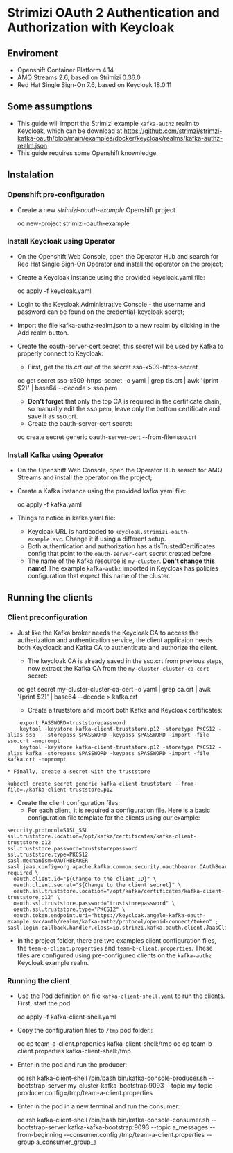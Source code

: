 # Strimizi OAuth 2 Authentication and Authorization with Keycloak

## Enviroment 

* Openshift Container Platform 4.14
* AMQ Streams 2.6, based on Strimizi 0.36.0
* Red Hat Single Sign-On 7.6, based on Keycloak 18.0.11

## Some assumptions

* This guide will import the Strimizi example `kafka-authz` realm to Keycloak, which can be download at https://github.com/strimzi/strimzi-kafka-oauth/blob/main/examples/docker/keycloak/realms/kafka-authz-realm.json
* This guide requires some Openshift knownledge. 

## Instalation

### Openshift pre-configuration

* Create a new *strimizi-oauth-example* Openshift project

    oc new-project strimizi-oauth-example

### Install Keycloak using Operator

* On the Openshift Web Console, open the Operator Hub and search for Red Hat Single Sign-On Operator and install the operator on the project;
* Create a Keycloak instance using the provided keycloak.yaml file:

    oc apply -f keycloak.yaml
* Login to the Keycloak Administrative Console - the username and password can be found on the credential-keycloak secret;
* Import the file kafka-authz-realm.json to a new realm by clicking in the Add realm button.
* Create the oauth-server-cert secret, this secret will be used by Kafka to properly connect to Keycloak:
    * First, get the tls.crt out of the secret sso-x509-https-secret

    oc get secret sso-x509-https-secret -o yaml | grep tls.crt | awk '{print $2}' | base64 --decode > sso.pem

    * **Don't forget** that only the top CA is required in the certificate chain, so manually edit the sso.pem, leave only the bottom certificate and save it as sso.crt.
    * Create the oauth-server-cert secret:

    oc create secret generic oauth-server-cert --from-file=sso.crt

### Install Kafka using Operator

* On the Openshift Web Console, open the Operator Hub search for AMQ Streams and install the operator on the project;
* Create a Kafka instance using the provided kafka.yaml file:

    oc apply -f kafka.yaml
* Things to notice in kafka.yaml file:
    - Keycloak URL is hardcoded to `keycloak.strimizi-oauth-example.svc`. Change it if using a different setup.
    - Both authentication and authorization has a tlsTrustedCertificates config that point to the `oauth-server-cert` secret created before.
    - The name of the Kafka resource is `my-cluster`. **Don't change this name!** The example `kafka-authz` imported in Keycloak has policies configuration that expect this name of the cluster. 

## Running the clients

### Client preconfiguration

* Just like the Kafka broker needs the Keycloak CA to access the autherization and authentication service, the client applicaion needs both Keycloack and Kafka CA to authenticate and authorize the client. 
    * The keycloak CA is already saved in the sso.crt from previous steps, now extract the Kafka CA from the `my-cluster-cluster-ca-cert` secret:

    oc get secret my-cluster-cluster-ca-cert -o yaml | grep ca.crt | awk '{print $2}' | base64 --decode > kafka.crt
    * Create a truststore and import both Kafka and Keycloak certificates: 

```
    export PASSWORD=truststorepassword
    keytool -keystore kafka-client-truststore.p12 -storetype PKCS12 -alias sso   -storepass $PASSWORD -keypass $PASSWORD -import -file sso.crt -noprompt  
    keytool -keystore kafka-client-truststore.p12 -storetype PKCS12 -alias kafka -storepass $PASSWORD -keypass $PASSWORD -import -file kafka.crt -noprompt
```
    * Finally, create a secret with the truststore
    
    kubectl create secret generic kafka-client-truststore --from-file=./kafka-client-truststore.p12
* Create the client configuration files:
    * For each client, it is required a configuration file. Here is a basic configuration file template for the clients using our example:

```console
security.protocol=SASL_SSL
ssl.truststore.location=/opt/kafka/certificates/kafka-client-truststore.p12
ssl.truststore.password=truststorepassword
ssl.truststore.type=PKCS12
sasl.mechanism=OAUTHBEARER
sasl.jaas.config=org.apache.kafka.common.security.oauthbearer.OAuthBearerLoginModule required \
  oauth.client.id="${Change to the client ID}" \
  oauth.client.secret="${Change to the client secret}" \
  oauth.ssl.truststore.location="/opt/kafka/certificates/kafka-client-truststore.p12" \
  oauth.ssl.truststore.password="truststorepassword" \
  oauth.ssl.truststore.type="PKCS12" \
  oauth.token.endpoint.uri="https://keycloak.angelo-kafka-oauth-example.svc/auth/realms/kafka-authz/protocol/openid-connect/token" ;
sasl.login.callback.handler.class=io.strimzi.kafka.oauth.client.JaasClientOauthLoginCallbackHandler
```

* In the project folder, there are two examples client configuration files, the `team-a-client.properties` and `team-b-client.properties`. These files are configured using pre-configured clients on the `kafka-authz` Keycloak example realm.

### Running the client

* Use the Pod definition on file `kafka-client-shell.yaml` to run the clients. First, start the pod:

    oc apply -f kafka-client-shell.yaml
* Copy the configuration files to `/tmp` pod folder.:

    oc cp team-a-client.properties kafka-client-shell:/tmp
    oc cp team-b-client.properties kafka-client-shell:/tmp
* Enter in the pod and run the producer:

    oc rsh  kafka-client-shell /bin/bash
    bin/kafka-console-producer.sh --bootstrap-server my-cluster-kafka-bootstrap:9093 --topic my-topic --producer.config=/tmp/team-a-client.properties
* Enter in the pod in a new terminal and run the consumer:

    oc rsh  kafka-client-shell /bin/bash
    bin/kafka-console-consumer.sh --bootstrap-server kafka-kafka-bootstrap:9093 --topic a_messages   --from-beginning --consumer.config /tmp/team-a-client.properties --group a_consumer_group_a



